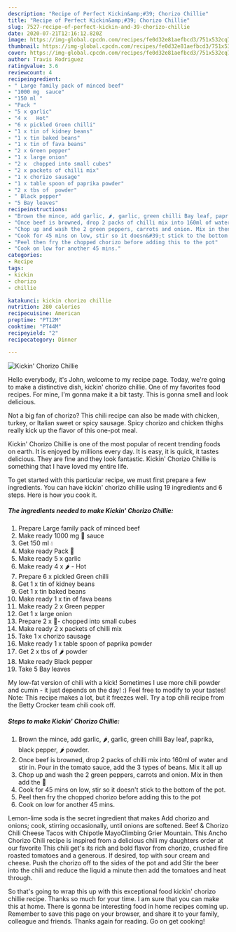 ```yaml
---
description: "Recipe of Perfect Kickin&amp;#39; Chorizo Chillie"
title: "Recipe of Perfect Kickin&amp;#39; Chorizo Chillie"
slug: 7527-recipe-of-perfect-kickin-and-39-chorizo-chillie
date: 2020-07-21T12:16:12.820Z
image: https://img-global.cpcdn.com/recipes/fe0d32e81aefbcd3/751x532cq70/kickin-chorizo-chillie-recipe-main-photo.jpg
thumbnail: https://img-global.cpcdn.com/recipes/fe0d32e81aefbcd3/751x532cq70/kickin-chorizo-chillie-recipe-main-photo.jpg
cover: https://img-global.cpcdn.com/recipes/fe0d32e81aefbcd3/751x532cq70/kickin-chorizo-chillie-recipe-main-photo.jpg
author: Travis Rodriguez
ratingvalue: 3.6
reviewcount: 4
recipeingredient:
- " Large family pack of minced beef"
- "1000 mg  sauce"
- "150 ml "
- "Pack "
- "5 x garlic"
- "4 x   Hot"
- "6 x pickled Green chilli"
- "1 x tin of kidney beans"
- "1 x tin baked beans"
- "1 x tin of fava beans"
- "2 x Green pepper"
- "1 x large onion"
- "2 x  chopped into small cubes"
- "2 x packets of chilli mix"
- "1 x chorizo sausage"
- "1 x table spoon of paprika powder"
- "2 x tbs of  powder"
- " Black pepper"
- "5 Bay leaves"
recipeinstructions:
- "Brown the mince, add garlic, 🌶, garlic, green chilli Bay leaf, paprika, black pepper, 🌶 powder."
- "Once beef is browned, drop 2 packs of chilli mix into 160ml of water and stir in. Pour in the tomato sauce, add the 3 types of beans. Mix it all up"
- "Chop up and wash the 2 green peppers, carrots and onion. Mix in then add the 🍄"
- "Cook for 45 mins on low, stir so it doesn&#39;t stick to the bottom of the pot."
- "Peel then fry the chopped chorizo before adding this to the pot"
- "Cook on low for another 45 mins."
categories:
- Recipe
tags:
- kickin
- chorizo
- chillie

katakunci: kickin chorizo chillie 
nutrition: 280 calories
recipecuisine: American
preptime: "PT12M"
cooktime: "PT44M"
recipeyield: "2"
recipecategory: Dinner

---
```



![Kickin&#39; Chorizo Chillie](https://img-global.cpcdn.com/recipes/fe0d32e81aefbcd3/751x532cq70/kickin-chorizo-chillie-recipe-main-photo.jpg)

Hello everybody, it's John, welcome to my recipe page. Today, we're going to make a distinctive dish, kickin&#39; chorizo chillie. One of my favorites food recipes. For mine, I'm gonna make it a bit tasty. This is gonna smell and look delicious.

Not a big fan of chorizo? This chili recipe can also be made with chicken, turkey, or Italian sweet or spicy sausage. Spicy chorizo and chicken thighs really kick up the flavor of this one-pot meal.

Kickin&#39; Chorizo Chillie is one of the most popular of recent trending foods on earth. It is enjoyed by millions every day. It is easy, it is quick, it tastes delicious. They are fine and they look fantastic. Kickin&#39; Chorizo Chillie is something that I have loved my entire life.


To get started with this particular recipe, we must first prepare a few ingredients. You can have kickin&#39; chorizo chillie using 19 ingredients and 6 steps. Here is how you cook it.

<!--inarticleads1-->

##### The ingredients needed to make Kickin&#39; Chorizo Chillie:

1. Prepare  Large family pack of minced beef
1. Make ready 1000 mg 🍅 sauce
1. Get 150 ml 💧
1. Make ready Pack 🍄
1. Make ready 5 x garlic
1. Make ready 4 x 🌶 - Hot
1. Prepare 6 x pickled Green chilli
1. Get 1 x tin of kidney beans
1. Get 1 x tin baked beans
1. Make ready 1 x tin of fava beans
1. Make ready 2 x Green pepper
1. Get 1 x large onion
1. Prepare 2 x 🥕- chopped into small cubes
1. Make ready 2 x packets of chilli mix
1. Take 1 x chorizo sausage
1. Make ready 1 x table spoon of paprika powder
1. Get 2 x tbs of 🌶 powder
1. Make ready  Black pepper
1. Take 5 Bay leaves


My low-fat version of chili with a kick! Sometimes I use more chili powder and cumin - it just depends on the day! :) Feel free to modify to your tastes! Note: This recipe makes a lot, but it freezes well. Try a top chili recipe from the Betty Crocker team chili cook off. 

<!--inarticleads2-->

##### Steps to make Kickin&#39; Chorizo Chillie:

1. Brown the mince, add garlic, 🌶, garlic, green chilli Bay leaf, paprika, black pepper, 🌶 powder.
1. Once beef is browned, drop 2 packs of chilli mix into 160ml of water and stir in. Pour in the tomato sauce, add the 3 types of beans. Mix it all up
1. Chop up and wash the 2 green peppers, carrots and onion. Mix in then add the 🍄
1. Cook for 45 mins on low, stir so it doesn&#39;t stick to the bottom of the pot.
1. Peel then fry the chopped chorizo before adding this to the pot
1. Cook on low for another 45 mins.


Lemon-lime soda is the secret ingredient that makes Add chorizo and onions; cook, stirring occasionally, until onions are softened. Beef &amp; Chorizo Chili Cheese Tacos with Chipotle MayoClimbing Grier Mountain. This Ancho Chorizo Chili recipe is inspired from a delicious chili my daughters order at our favorite This chili get&#39;s its rich and bold flavor from chorizo, crushed fire roasted tomatoes and a generous. If desired, top with sour cream and cheese. Push the chorizo off to the sides of the pot and add Stir the beer into the chili and reduce the liquid a minute then add the tomatoes and heat through. 

So that's going to wrap this up with this exceptional food kickin&#39; chorizo chillie recipe. Thanks so much for your time. I am sure that you can make this at home. There is gonna be interesting food in home recipes coming up. Remember to save this page on your browser, and share it to your family, colleague and friends. Thanks again for reading. Go on get cooking!
